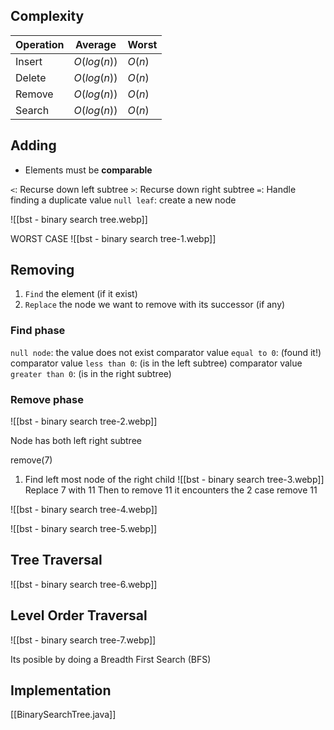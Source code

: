 ## Complexity

| Operation | Average     | Worst  |
| --------- | ----------- | ------ |
| Insert    | $O(log(n))$ | $O(n)$ |
| Delete    | $O(log(n))$ | $O(n)$ |
| Remove    | $O(log(n))$ | $O(n)$ |
| Search    | $O(log(n))$ | $O(n)$ |


## Adding

* Elements must be **comparable** 

`<`:   Recurse down left subtree
`>`:  Recurse down right subtree
`=`:  Handle finding a duplicate value
`null leaf`: create a new node


![[bst - binary search tree.webp]]


WORST CASE
![[bst - binary search tree-1.webp]]



## Removing

1) `Find` the element (if it exist)
2) `Replace` the node we want to remove with its successor (if any)


### Find phase

`null node`: the value does not exist
comparator value `equal to 0`:  (found it!)
comparator value `less than 0`:  (is in the left subtree)
comparator value `greater than 0`:  (is in the right subtree)

### Remove phase

![[bst - binary search tree-2.webp]]


Node has both left right subtree

remove(7)

1. Find left most node of the right child
 ![[bst - binary search tree-3.webp]]
	Replace 7 with 11
	Then to remove 11 it encounters the 2 case
		remove 11 
		

![[bst - binary search tree-4.webp]]

![[bst - binary search tree-5.webp]]


## Tree Traversal

![[bst - binary search tree-6.webp]]

## Level Order Traversal

![[bst - binary search tree-7.webp]]

Its posible by doing a Breadth First Search (BFS)

## Implementation

[[BinarySearchTree.java]]
